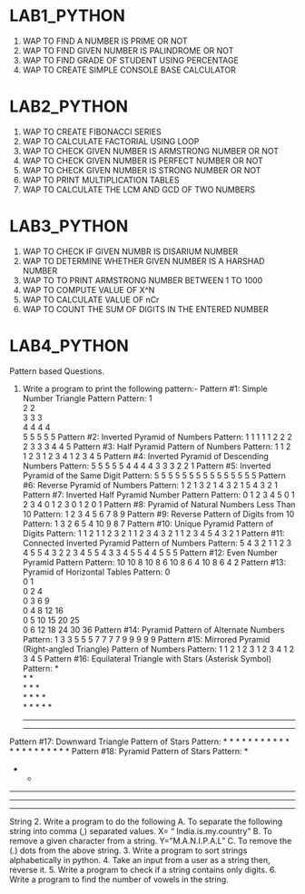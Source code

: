 # LAB1_PYTHON
 1. WAP TO FIND A NUMBER IS PRIME OR NOT
 2. WAP TO FIND GIVEN NUMBER IS PALINDROME OR NOT
 3. WAP TO FIND GRADE OF STUDENT USING PERCENTAGE
 4. WAP TO CREATE SIMPLE CONSOLE BASE CALCULATOR
    
# LAB2_PYTHON
 1. WAP TO CREATE FIBONACCI SERIES
 2. WAP TO CALCULATE FACTORIAL USING LOOP
 3. WAP TO CHECK GIVEN NUMBER IS ARMSTRONG NUMBER OR NOT
 4. WAP TO CHECK GIVEN NUMBER IS PERFECT NUMBER OR NOT
 5. WAP TO CHECK GIVEN NUMBER IS STRONG NUMBER OR NOT
 6. WAP TO PRINT MULTIPLICATION TABLES
 7. WAP TO CALCULATE THE LCM AND GCD OF TWO NUMBERS

# LAB3_PYTHON
 1. WAP TO CHECK IF GIVEN NUMBR IS DISARIUM NUMBER
 2. WAP TO DETERMINE WHETHER GIVEN NUMBER IS A HARSHAD NUMBER
 3. WAP TO TO PRINT ARMSTRONG NUMBER BETWEEN 1 TO 1000
 4. WAP TO COMPUTE VALUE OF X^N
 5. WAP TO CALCULATE VALUE OF nCr
 6. WAP TO COUNT THE SUM OF DIGITS IN THE ENTERED NUMBER

# LAB4_PYTHON
Pattern based Questions.
1.	Write a program to print the following pattern:-
Pattern #1: Simple Number Triangle Pattern
Pattern:
1  
2 2  
3 3 3  
4 4 4 4  
5 5 5 5 5
Pattern #2: Inverted Pyramid of Numbers
Pattern:
1 1 1 1 1 
 2 2 2 2 
  3 3 3 
   4 4 
    5
Pattern #3: Half Pyramid Pattern of Numbers
Pattern:
        1 
      1 2 
    1 2 3 
  1 2 3 4 
1 2 3 4 5
Pattern #4: Inverted Pyramid of Descending Numbers
Pattern:
5 5 5 5 5 
 4 4 4 4 
  3 3 3 
   2 2 
    1
Pattern #5: Inverted Pyramid of the Same Digit
Pattern:
5 5 5 5 5 
 5 5 5 5 
  5 5 5 
   5 5 
    5
Pattern #6: Reverse Pyramid of Numbers
Pattern:
        1 
      2 1 
    3 2 1 
  4 3 2 1 
5 4 3 2 1
Pattern #7: Inverted Half Pyramid Number Pattern
Pattern:
0 1 2 3 4 5 
0 1 2 3 4 
0 1 2 3 
0 1 2 
0 1
Pattern #8: Pyramid of Natural Numbers Less Than 10
Pattern:
1 
2 3 4 
5 6 7 8 9
Pattern #9: Reverse Pattern of Digits from 10 
Pattern:
1
3 2
6 5 4
10 9 8 7
Pattern #10: Unique Pyramid Pattern of Digits
Pattern:
1 
1 2 1 
1 2 3 2 1 
1 2 3 4 3 2 1 
1 2 3 4 5 4 3 2 1
Pattern #11: Connected Inverted Pyramid Pattern of Numbers
Pattern:
5 4 3 2 1 1 2 3 4 5 
5 4 3 2 2 3 4 5 
5 4 3 3 4 5 
5 4 4 5 
5 5
Pattern #12: Even Number Pyramid Pattern
Pattern:
10 
10 8 
10 8 6 
10 8 6 4 
10 8 6 4 2
Pattern #13: Pyramid of Horizontal Tables
Pattern:
0  
0 1  
0 2 4  
0 3 6 9  
0 4 8 12 16  
0 5 10 15 20 25  
0 6 12 18 24 30 36
Pattern #14: Pyramid Pattern of Alternate Numbers
Pattern:
1 
3 3 
5 5 5 
7 7 7 7 
9 9 9 9 9
Pattern #15: Mirrored Pyramid (Right-angled Triangle) Pattern of Numbers
Pattern:
     1 
    1 2 
   1 2 3 
  1 2 3 4 
 1 2 3 4 5
Pattern #16: Equilateral Triangle with Stars (Asterisk Symbol)
Pattern:
            *   
           * *   
          * * *   
         * * * *   
        * * * * *   
       * * * * * *   
      * * * * * * *
Pattern #17: Downward Triangle Pattern of Stars
Pattern:
        * * * * * * 
         * * * * * 
          * * * * 
           * * * 
            * * 
             * 
Pattern #18: Pyramid Pattern of Stars
Pattern:
* 
* * 
* * * 
* * * * 
* * * * *

String
2.	Write a program to do the following
  A. To separate the following string into comma (,) separated values. X= “ India.is.my.country”
  B. To remove a given character from a string. Y=”M.A.N.I.P.A.L” 
  C. To remove the (.) dots from the above string.
3.	Write a program to sort strings alphabetically in python. 
4.	Take an input from a user as a string then, reverse it.
5.	Write a program to check if a string contains only digits.
6.	Write a program to find the number of vowels in the string.

